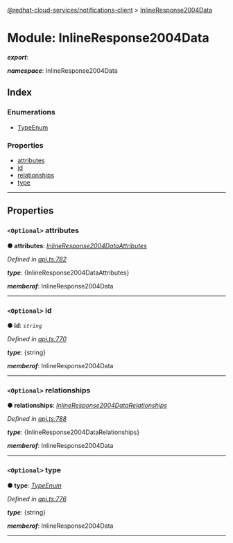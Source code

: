 [@redhat-cloud-services/notifications-client](../README.md) > [InlineResponse2004Data](../modules/inlineresponse2004data.md)

# Module: InlineResponse2004Data

*__export__*: 

*__namespace__*: InlineResponse2004Data

## Index

### Enumerations

* [TypeEnum](../enums/inlineresponse2004data.typeenum.md)

### Properties

* [attributes](inlineresponse2004data.md#attributes)
* [id](inlineresponse2004data.md#id)
* [relationships](inlineresponse2004data.md#relationships)
* [type](inlineresponse2004data.md#type)

---

## Properties

<a id="attributes"></a>

### `<Optional>` attributes

**● attributes**: *[InlineResponse2004DataAttributes](../interfaces/inlineresponse2004dataattributes.md)*

*Defined in [api.ts:782](https://github.com/RedHatInsights/javascript-clients/blob/master/packages/hooks/api.ts#L782)*

*__type__*: {InlineResponse2004DataAttributes}

*__memberof__*: InlineResponse2004Data

___
<a id="id"></a>

### `<Optional>` id

**● id**: *`string`*

*Defined in [api.ts:770](https://github.com/RedHatInsights/javascript-clients/blob/master/packages/hooks/api.ts#L770)*

*__type__*: {string}

*__memberof__*: InlineResponse2004Data

___
<a id="relationships"></a>

### `<Optional>` relationships

**● relationships**: *[InlineResponse2004DataRelationships](../interfaces/inlineresponse2004datarelationships.md)*

*Defined in [api.ts:788](https://github.com/RedHatInsights/javascript-clients/blob/master/packages/hooks/api.ts#L788)*

*__type__*: {InlineResponse2004DataRelationships}

*__memberof__*: InlineResponse2004Data

___
<a id="type"></a>

### `<Optional>` type

**● type**: *[TypeEnum](../enums/inlineresponse2004data.typeenum.md)*

*Defined in [api.ts:776](https://github.com/RedHatInsights/javascript-clients/blob/master/packages/hooks/api.ts#L776)*

*__type__*: {string}

*__memberof__*: InlineResponse2004Data

___

